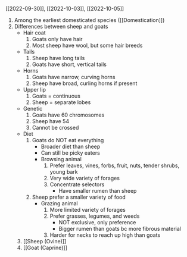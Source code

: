 [[2022-09-30]], [[2022-10-03]], [[2022-10-05]]

1. Among the earliest domesticated species ([[Domestication]])
2. Differences between sheep and goats
	- Hair coat
		1. Goats only have hair
		2. Most sheep have wool, but some hair breeds
	- Tails
		1. Sheep have long tails
		2. Goats have short, vertical tails
	- Horns
		1. Goats have narrow, curving horns
		2. Sheep have broad, curling horns if present
	- Upper lip
		1. Goats = continuous
		2. Sheep = separate lobes
	- Genetic
		1. Goats have 60 chromosomes
		2. Sheep have 54
		3. Cannot be crossed
	- Diet
		1. Goats do NOT eat everything
			- Broader diet than sheep
			- Can still be picky eaters
			- Browsing animal
				1. Prefer leaves, vines, forbs, fruit, nuts, tender shrubs, young bark
				2. Very wide variety of forages
				3. Concentrate selectors 
					- Have smaller rumen than sheep
		1. Sheep prefer a smaller variety of food
			- Grazing animal
				1. More limited variety of forages
				2. Prefer grasses, legumes, and weeds
					- NOT exclusive, only preference 
					- Bigger rumen than goats bc more fibrous material
				3. Harder for necks to reach up high than goats
	3. [[Sheep (Ovine)]]
	4. [[Goat (Caprine)]]